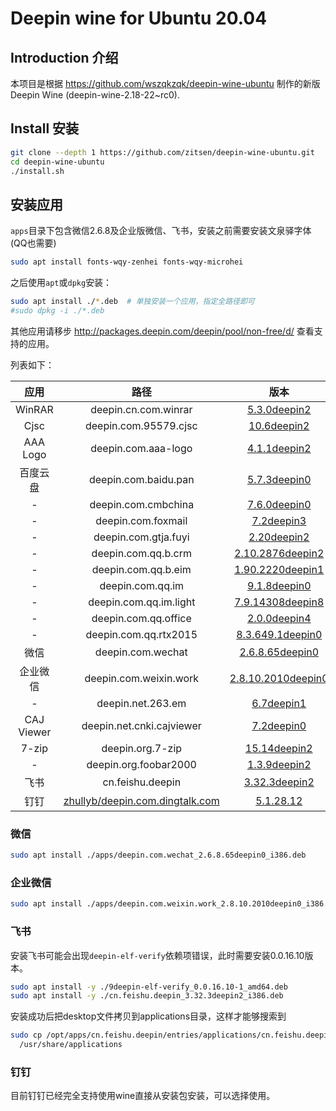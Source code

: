 # Deepin wine for Ubuntu 20.04

## Introduction 介绍

本项目是根据 <https://github.com/wszqkzqk/deepin-wine-ubuntu> 制作的新版Deepin Wine (deepin-wine-2.18-22~rc0).

## Install 安装

```sh
git clone --depth 1 https://github.com/zitsen/deepin-wine-ubuntu.git
cd deepin-wine-ubuntu
./install.sh
```

## 安装应用

`apps`目录下包含微信2.6.8及企业版微信、飞书，安装之前需要安装文泉驿字体(QQ也需要)

```sh
sudo apt install fonts-wqy-zenhei fonts-wqy-microhei
```

之后使用`apt`或`dpkg`安装：

```sh
sudo apt install ./*.deb  # 单独安装一个应用，指定全路径即可
#sudo dpkg -i ./*.deb
```

其他应用请移步 <http://packages.deepin.com/deepin/pool/non-free/d/> 查看支持的应用。

列表如下：

|    应用    |               路径                |                                                                       版本                                                                        |
| :--------: | :-------------------------------: | :-----------------------------------------------------------------------------------------------------------------------------------------------: |
|   WinRAR   |       deepin.cn.com.winrar        |         [5.3.0deepin2](http://packages.deepin.com/deepin/pool/non-free/d/deepin.cn.com.winrar/deepin.cn.com.winrar_5.3.0deepin2_i386.deb)         |
|    Cjsc    |       deepin.com.95579.cjsc       |         [10.6deepin2](http://packages.deepin.com/deepin/pool/non-free/d/deepin.com.95579.cjsc/deepin.com.95579.cjsc_10.6deepin2_i386.deb)         |
|  AAA Logo  |        deepin.com.aaa-logo        |          [4.1.1deepin2](http://packages.deepin.com/deepin/pool/non-free/d/deepin.com.aaa-logo/deepin.com.aaa-logo_4.1.1deepin2_i386.deb)          |
|  百度云盘  |       deepin.com.baidu.pan        |         [5.7.3deepin0](http://packages.deepin.com/deepin/pool/non-free/d/deepin.com.baidu.pan/deepin.com.baidu.pan_5.7.3deepin0_i386.deb)         |
|     -      |        deepin.com.cmbchina        |          [7.6.0deepin0](http://packages.deepin.com/deepin/pool/non-free/d/deepin.com.cmbchina/deepin.com.cmbchina_7.6.0deepin0_i386.deb)          |
|     -      |        deepin.com.foxmail         |             [7.2deepin3](http://packages.deepin.com/deepin/pool/non-free/d/deepin.com.foxmail/deepin.com.foxmail_7.2deepin3_i386.deb)             |
|     -      |       deepin.com.gtja.fuyi        |          [2.20deepin2](http://packages.deepin.com/deepin/pool/non-free/d/deepin.com.gtja.fuyi/deepin.com.gtja.fuyi_2.20deepin2_i386.deb)          |
|     -      |        deepin.com.qq.b.crm        |      [2.10.2876deepin2](http://packages.deepin.com/deepin/pool/non-free/d/deepin.com.qq.b.crm/deepin.com.qq.b.crm_2.10.2876deepin2_i386.deb)      |
|     -      |        deepin.com.qq.b.eim        |      [1.90.2220deepin1](http://packages.deepin.com/deepin/pool/non-free/d/deepin.com.qq.b.eim/deepin.com.qq.b.eim_1.90.2220deepin1_i386.deb)      |
|     -      |         deepin.com.qq.im          |             [9.1.8deepin0](http://packages.deepin.com/deepin/pool/non-free/d/deepin.com.qq.im/deepin.com.qq.im_9.1.8deepin0_i386.deb)             |
|     -      |      deepin.com.qq.im.light       |   [7.9.14308deepin8](http://packages.deepin.com/deepin/pool/non-free/d/deepin.com.qq.im.light/deepin.com.qq.im.light_7.9.14308deepin8_i386.deb)   |
|     -      |       deepin.com.qq.office        |         [2.0.0deepin4](http://packages.deepin.com/deepin/pool/non-free/d/deepin.com.qq.office/deepin.com.qq.office_2.0.0deepin4_i386.deb)         |
|     -      |       deepin.com.qq.rtx2015       |    [8.3.649.1deepin0](http://packages.deepin.com/deepin/pool/non-free/d/deepin.com.qq.rtx2015/deepin.com.qq.rtx2015_8.3.649.1deepin0_i386.deb)    |
|    微信    |         deepin.com.wechat         |         [2.6.8.65deepin0](http://packages.deepin.com/deepin/pool/non-free/d/deepin.com.wechat/deepin.com.wechat_2.6.8.65deepin0_i386.deb)         |
|  企业微信  |      deepin.com.weixin.work       | [2.8.10.2010deepin0](http://packages.deepin.com/deepin/pool/non-free/d/deepin.com.weixin.work/deepin.com.weixin.work_2.8.10.2010deepin0_i386.deb) |
|     -      |         deepin.net.263.em         |              [6.7deepin1](http://packages.deepin.com/deepin/pool/non-free/d/deepin.net.263.em/deepin.net.263.em_6.7deepin1_i386.deb)              |
| CAJ Viewer |     deepin.net.cnki.cajviewer     |      [7.2deepin0](http://packages.deepin.com/deepin/pool/non-free/d/deepin.net.cnki.cajviewer/deepin.net.cnki.cajviewer_7.2deepin0_i386.deb)      |
|   7-zip    |         deepin.org.7-zip          |             [15.14deepin2](http://packages.deepin.com/deepin/pool/non-free/d/deepin.org.7-zip/deepin.org.7-zip_15.14deepin2_i386.deb)             |
|     -      |       deepin.org.foobar2000       |        [1.3.9deepin2](http://packages.deepin.com/deepin/pool/non-free/d/deepin.org.foobar2000/deepin.org.foobar2000_1.3.9deepin2_i386.deb)        |
|    飞书    |         cn.feishu.deepin          |  [3.32.3deepin2](https://community-store-packages.deepin.com/appstore/pool/appstore/c/cn.feishu.deepin/cn.feishu.deepin_3.32.3deepin2_i386.deb)   |
|    钉钉    | [zhullyb/deepin.com.dingtalk.com] |      [5.1.28.12](https://github.com/zhullyb/deepin.com.dingtalk.com/releases/download/v5.1.28.12/deepin.com.dingtalk.com_5.1.28.12_i386.deb)      |

### 微信

```sh
sudo apt install ./apps/deepin.com.wechat_2.6.8.65deepin0_i386.deb
```

### 企业微信

```sh
sudo apt install ./apps/deepin.com.weixin.work_2.8.10.2010deepin0_i386.deb
```

### 飞书

安装飞书可能会出现`deepin-elf-verify`依赖项错误，此时需要安装0.0.16.10版本。

```sh
sudo apt install -y ./9deepin-elf-verify_0.0.16.10-1_amd64.deb
sudo apt install -y ./cn.feishu.deepin_3.32.3deepin2_i386.deb
```

安装成功后把desktop文件拷贝到applications目录，这样才能够搜索到

```sh
sudo cp /opt/apps/cn.feishu.deepin/entries/applications/cn.feishu.deepin.desktop \
  /usr/share/applications
```

### 钉钉

目前钉钉已经完全支持使用wine直接从安装包安装，可以选择使用。

[zhullyb/deepin.com.dingtalk.com]: https://github.com/zhullyb/deepin.com.dingtalk.com
